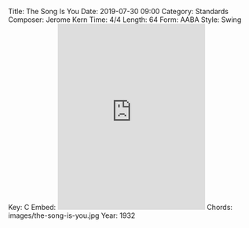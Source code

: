 Title: The Song Is You
Date: 2019-07-30 09:00
Category: Standards
Composer: Jerome Kern
Time: 4/4
Length: 64
Form: AABA
Style: Swing
Key: C
Embed: <iframe src="https://open.spotify.com/embed/playlist/5FhIEStbx7JJjvix5T78AL" width="300" height="380" frameborder="0" allowtransparency="true" allow="encrypted-media"></iframe>
Chords: images/the-song-is-you.jpg
Year: 1932

